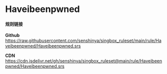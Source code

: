 # Haveibeenpwned

#### 规则链接

**Github**
https://raw.githubusercontent.com/senshinya/singbox_ruleset/main/rule/Haveibeenpwned/Haveibeenpwned.srs

**CDN**
https://cdn.jsdelivr.net/gh/senshinya/singbox_ruleset@main/rule/Haveibeenpwned/Haveibeenpwned.srs